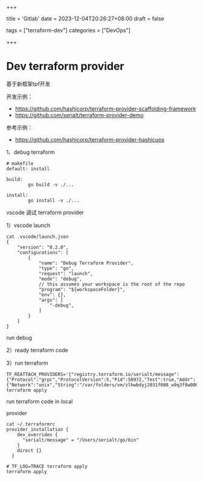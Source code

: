 +++

title = 'Gitlab'
date = 2023-12-04T20:26:27+08:00
draft = false

tags = ["terraform-dev"]
categories = ["DevOps"]

+++

# Dev terraform provider

基于新框架tpf开发

开发示例：

* https://github.com/hashicorp/terraform-provider-scaffolding-framework
* https://github.com/serialt/terraform-provider-demo

参考示例：

* https://github.com/hashicorp/terraform-provider-hashicups



1、debug terraform

```
# makefile
default: install

build:
        go build -v ./...

install: 
        go install -v ./...
```



vscode 调试 terraform provider

1）vscode launch

```
cat .vscode/launch.json 
{
    "version": "0.2.0",
    "configurations": [
        {
            "name": "Debug Terraform Provider",
            "type": "go",
            "request": "launch",
            "mode": "debug",
            // this assumes your workspace is the root of the repo
            "program": "${workspaceFolder}",
            "env": {},
            "args": [
                "-debug",
            ]
        }
    ]
}
```

run debug

2）ready terraform code 



3）run terraform

```
TF_REATTACH_PROVIDERS='{"registry.terraform.io/serialt/message":{"Protocol":"grpc","ProtocolVersion":5,"Pid":50972,"Test":true,"Addr":{"Network":"unix","String":"/var/folders/vm/zlhwbdyj2031f088_w9q3f8w0000gn/T/plugin3117659601"}}}' terraform apply
```





run terraform code in local

provider

```
cat ~/.terraformrc
provider_installation {
    dev_overrides {
      "serialt/message" = "/Users/serialt/go/bin"
    }
    direct {}
  }
```

```
# TF_LOG=TRACE terraform apply
terraform apply
```

